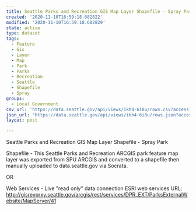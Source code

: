 ```yaml
---
title: Seattle Parks and Recreation GIS Map Layer Shapefile - Spray Park
created: '2020-11-10T16:59:18.682822'
modified: '2020-11-10T16:59:18.682829'
state: active
type: dataset
tags:
  - Feature
  - Gis
  - Layer
  - Map
  - Park
  - Parks
  - Recreation
  - Seattle
  - Shapefile
  - Spray
groups:
  - Local Government
csv_url: 'https://data.seattle.gov/api/views/ikh4-6i8u/rows.csv?accessType=DOWNLOAD'
json_url: 'https://data.seattle.gov/api/views/ikh4-6i8u/rows.json?accessType=DOWNLOAD'
layout: post

---
```

Seattle Parks and Recreation GIS Map Layer Shapefile - Spray Park

Shapefile - This Seattle Parks and Recreation ARCGIS park feature map layer was exported from SPU ARCGIS and converted to a shapefile then manually uploaded to data.seattle.gov via Socrata.

OR

Web Services - Live "read only" data connection ESRI web services URL: http://gisrevprxy.seattle.gov/arcgis/rest/services/DPR_EXT/ParksExternalWebsite/MapServer/41
